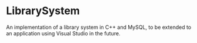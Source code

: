 # LibrarySystem
An implementation of a library system in C++ and MySQL, to be extended to an application using Visual Studio in the future.
